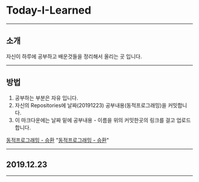 # Today-I-Learned
---
## 소개
자신이 하루에 공부하고 배운것들을 정리해서 올리는 곳 입니다.

---
## 방법
1. 공부하는 부분은 자유 입니다.
2. 자신의 Repositories에 날짜(20191223) 공부내용(동적프로그래밍)을 커밋합니다.
3. 이 마크다운에는 날짜 밑에 공부내용 - 이름을 위의 커밋한곳의 링크를 걸고 업로드 합니다.

[동적프로그래밍 - 승환](https://github.com/hon6036/test/blob/master/%EC%98%88%EC%8B%9C)
"[동적프로그래밍 - 승환](https://github.com/hon6036/test/blob/master/%EC%98%88%EC%8B%9C)"

---
## 2019.12.23
---

